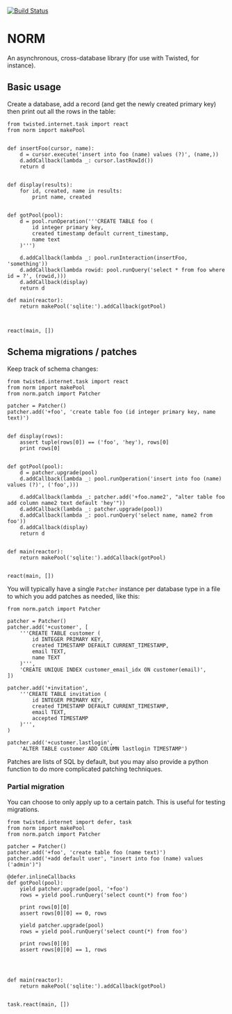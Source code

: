 [![Build Status](https://secure.travis-ci.org/iffy/norm.png?branch=master)](http://travis-ci.org/iffy/norm)

# NORM #

An asynchronous, cross-database library (for use with Twisted, for instance).


## Basic usage ##

Create a database, add a record (and get the newly created primary key) then
print out all the rows in the table:

<!--- test:example1 -->

    from twisted.internet.task import react
    from norm import makePool
    

    def insertFoo(cursor, name):
        d = cursor.execute('insert into foo (name) values (?)', (name,))
        d.addCallback(lambda _: cursor.lastRowId())
        return d
    

    def display(results):
        for id, created, name in results:
            print name, created
    

    def gotPool(pool):
        d = pool.runOperation('''CREATE TABLE foo (
            id integer primary key,
            created timestamp default current_timestamp,
            name text
        )''')
    
        d.addCallback(lambda _: pool.runInteraction(insertFoo, 'something'))
        d.addCallback(lambda rowid: pool.runQuery('select * from foo where id = ?', (rowid,)))
        d.addCallback(display)
        return d

    def main(reactor):
        return makePool('sqlite:').addCallback(gotPool)
        
        
    
    react(main, [])

<!--- end -->


## Schema migrations / patches ##

Keep track of schema changes:


<!--- test:example2 -->

    from twisted.internet.task import react
    from norm import makePool
    from norm.patch import Patcher

    patcher = Patcher()
    patcher.add('+foo', 'create table foo (id integer primary key, name text)')


    def display(rows):
        assert tuple(rows[0]) == ('foo', 'hey'), rows[0]
        print rows[0]


    def gotPool(pool):
        d = patcher.upgrade(pool)
        d.addCallback(lambda _: pool.runOperation('insert into foo (name) values (?)', ('foo',)))

        d.addCallback(lambda _: patcher.add('+foo.name2', "alter table foo add column name2 text default 'hey'"))
        d.addCallback(lambda _: patcher.upgrade(pool))
        d.addCallback(lambda _: pool.runQuery('select name, name2 from foo'))
        d.addCallback(display)
        return d


    def main(reactor):
        return makePool('sqlite:').addCallback(gotPool)
        

    react(main, [])

<!--- end -->


You will typically have a single `Patcher` instance per database type in a file
to which you add patches as needed, like this:

<!--- test:example3 -->
    
    from norm.patch import Patcher

    patcher = Patcher()
    patcher.add('+customer', [
        '''CREATE TABLE customer (
            id INTEGER PRIMARY KEY,
            created TIMESTAMP DEFAULT CURRENT_TIMESTAMP,
            email TEXT,
            name TEXT
        )''',
        'CREATE UNIQUE INDEX customer_email_idx ON customer(email)',
    ])

    patcher.add('+invitation',
        '''CREATE TABLE invitation (
            id INTEGER PRIMARY KEY,
            created TIMESTAMP DEFAULT CURRENT_TIMESTAMP,
            email TEXT,
            accepted TIMESTAMP
        )''',
    )

    patcher.add('+customer.lastlogin',
        'ALTER TABLE customer ADD COLUMN lastlogin TIMESTAMP')


<!--- end -->

Patches are lists of SQL by default, but you may also provide a python function
to do more complicated patching techniques.

### Partial migration ###

You can choose to only apply up to a certain patch.  This is useful for testing
migrations.


<!--- test:partial_migration -->

    from twisted.internet import defer, task
    from norm import makePool
    from norm.patch import Patcher

    patcher = Patcher()
    patcher.add('+foo', 'create table foo (name text)')
    patcher.add('+add default user', "insert into foo (name) values ('admin')")

    @defer.inlineCallbacks
    def gotPool(pool):
        yield patcher.upgrade(pool, '+foo')
        rows = yield pool.runQuery('select count(*) from foo')

        print rows[0][0]
        assert rows[0][0] == 0, rows

        yield patcher.upgrade(pool)
        rows = yield pool.runQuery('select count(*) from foo')

        print rows[0][0]
        assert rows[0][0] == 1, rows




    def main(reactor):
        return makePool('sqlite:').addCallback(gotPool)


    task.react(main, [])

<!--- end -->